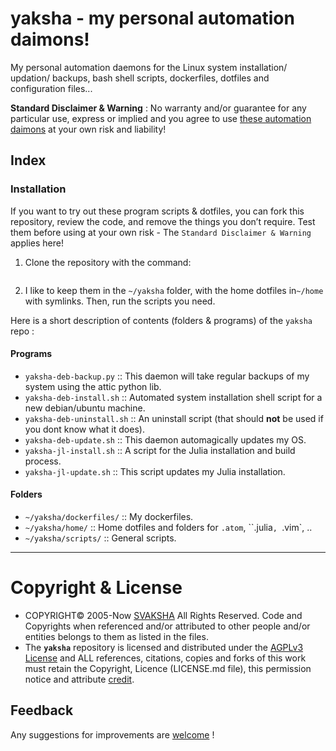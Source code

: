 # yaksha - my personal automation daimons!

My personal automation daemons for the Linux system installation/ updation/ backups, bash shell scripts, dockerfiles, dotfiles and configuration files...

**Standard Disclaimer & Warning** : No warranty and/or guarantee for any particular use, express or implied and you agree to use [these automation daimons](http://svaksha.github.io/yaksha) at your own risk and liability! 

## Index

### Installation 
If you want to try out these program scripts & dotfiles, you can fork this repository, review the code, and remove the things you don’t require. Test them before using at your own risk - The `Standard Disclaimer & Warning` applies here! 

1. Clone the repository with the command:
```git clone https://github.com/svaksha/yaksha.git && cd yaksha
```
2. I like to keep them in the `~/yaksha` folder, with the home dotfiles in`~/home` with symlinks. Then, run the scripts you need.

Here is a short description of contents (folders & programs) of the `yaksha` repo :

#### Programs
+ `yaksha-deb-backup.py` :: This daemon will take regular backups of my system using the attic python lib.
+ `yaksha-deb-install.sh` :: Automated system installation shell script for a new debian/ubuntu machine.
+ `yaksha-deb-uninstall.sh` :: An uninstall script (that should **not** be used if you dont know what it does).
+ `yaksha-deb-update.sh` :: This daemon automagically updates my OS.
+ `yaksha-jl-install.sh` :: A script for the Julia installation and build process.
+ `yaksha-jl-update.sh` :: This script updates my Julia installation.

#### Folders
+ `~/yaksha/dockerfiles/` :: My dockerfiles.
+ `~/yaksha/home/` :: Home dotfiles and folders for `.atom`, ``.julia`, `.vim`, ..
+ `~/yaksha/scripts/` :: General scripts.

----

# Copyright & License
+ COPYRIGHT© 2005-Now [SVAKSHA](http://svaksha.com/pages/Bio) All Rights Reserved. Code and Copyrights when referenced and/or attributed to other people and/or entities belongs to them as listed in the files. 
+ The __`yaksha`__ repository is licensed and distributed under the [AGPLv3 License](http://www.gnu.org/licenses/agpl-3.0.html) and ALL references, citations, copies and forks of this work must retain the Copyright, Licence (LICENSE.md file), this permission notice and attribute [credit](https://en.wikipedia.org/wiki/Creative_Commons_license#Attribution).

## Feedback
Any suggestions for improvements are [welcome](https://github.com/svaksha/yaksha/issues) !

